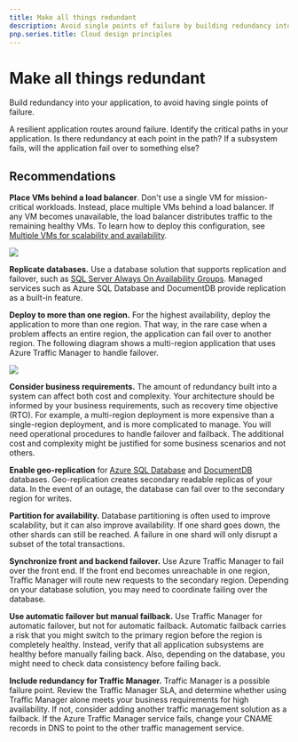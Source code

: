 ```yaml
---
title: Make all things redundant
description: Avoid single points of failure by building redundancy into your application.
pnp.series.title: Cloud design principles
---
```


# Make all things redundant

Build redundancy into your application, to avoid having single points of failure.  

A resilient application routes around failure. Identify the critical paths in your application. Is there redundancy at each point in the path? If a subsystem fails, will the application fail over to something else?

## Recommendations 

**Place VMs behind a load balancer**. Don't use a single VM for mission-critical workloads. Instead, place multiple VMs behind a load balancer. If any VM becomes unavailable, the load balancer distributes traffic to the remaining healthy VMs. To learn how to deploy this configuration, see [Multiple VMs for scalability and availability][multi-vm-blueprint].

![](./images/load-balancing.svg)

**Replicate databases.** Use a database solution that supports replication and failover, such as [SQL Server Always On Availability Groups][sql-always-on]. Managed services such as Azure SQL Database and DocumentDB provide replication as a built-in feature.

**Deploy to more than one region.** For the highest availability, deploy the application to more than one region. That way, in the rare case when a problem affects an entire region, the application can fail over to another region. The following diagram shows a multi-region application that uses Azure Traffic Manager to handle failover.

![](images/failover.svg)

**Consider business requirements.** The amount of redundancy built into a system can affect both cost and complexity. Your architecture should be informed by your business requirements, such as recovery time objective (RTO). For example, a multi-region deployment is more expensive than a single-region deployment, and is more complicated to manage. You will need operational procedures to handle failover and failback. The additional cost and complexity might be justified for some business scenarios and not others.

**Enable geo-replication** for [Azure SQL Database][sql-geo-replication] and [DocumentDB][docdb-geo-replication] databases. Geo-replication creates secondary readable replicas of your data. In the event of an outage, the database can fail over to the secondary region for writes.

**Partition for availability.** Database partitioning is often used to improve scalability, but it can also improve availability. If one shard goes down, the other shards can still be reached. A failure in one shard will only disrupt a subset of the total transactions. 

**Synchronize front and backend failover.** Use Azure Traffic Manager to fail over the front end. If the front end becomes unreachable in one region, Traffic Manager will route new requests to the secondary region. Depending on your database solution, you may need to coordinate failing over the database. 

**Use automatic failover but manual failback.** Use Traffic Manager for automatic failover, but not for automatic failback. Automatic failback carries a risk that you might switch to the primary region before the region is completely healthy. Instead, verify that all application subsystems are healthy before manually failing back. Also, depending on the database, you might need to check data consistency before failing back.

**Include redundancy for Traffic Manager.** Traffic Manager is a possible failure point. Review the Traffic Manager SLA, and determine whether using Traffic Manager alone meets your business requirements for high availability. If not, consider adding another traffic management solution as a failback. If the Azure Traffic Manager service fails, change your CNAME records in DNS to point to the other traffic management service.



 

<!-- links -->

[multi-vm-blueprint]: ../../reference-architectures/virtual-machines-windows/multi-vm.md

[cassandra]: http://cassandra.apache.org/
[docdb-geo-replication]: /azure/documentdb/documentdb-distribute-data-globally
[sql-always-on]: https://msdn.microsoft.com/library/hh510230.aspx
[sql-geo-replication]: /azure/sql-database/sql-database-geo-replication-overview
